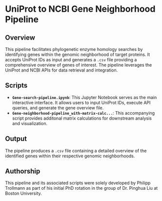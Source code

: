 # UniProt to NCBI Gene Neighborhood Pipeline

## Overview
This pipeline facilitates phylogenetic enzyme homology searches by identifying genes within the genomic neighborhood of target proteins. It accepts UniProt IDs as input and generates a `.csv` file providing a comprehensive overview of genes of interest. The pipeline leverages the UniProt and NCBI APIs for data retrieval and integration.

## Scripts

*   **`Gene-search-pipeline.ipynb`**: This Jupyter Notebook serves as the main interactive interface. It allows users to input UniProt IDs, execute API queries, and generate the gene overview file.
*   **`Gene-neighborhood-pipeline_with-matrix-calc...`**: This accompanying script provides additonal matrix calculations for downstream analysis and visualization.

## Output
The pipeline produces a `.csv` file containing a detailed overview of the identified genes within their respective genomic neighborhoods.

## Authorship
This pipeline and its associated scripts were solely developed by Philipp Trollmann as part of his initial PhD rotation in the group of Dr. Pinghua Liu at Boston University.
